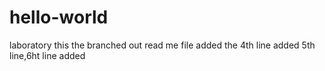 # hello-world
laboratory 
this the branched out read me file
added the 4th line
added 5th line,6ht line added
